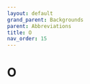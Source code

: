 ```yaml
---
layout: default
grand_parent: Backgrounds
parent: Abbreviations
title: O
nav_order: 15
---
```


# O
